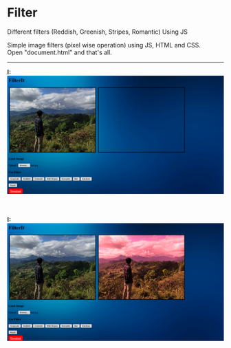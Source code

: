 # Filter
Different filters (Reddish, Greenish, Stripes, Romantic) Using JS <br>

Simple image filters (pixel wise operation) using JS, HTML and CSS. <br>
Open "document.html" and that's all. <hr>

<b> I: </b> ![image](https://raw.githubusercontent.com/kiranadh1452/Filter/main/Images/before.png) <br><br><br>


<b> I: </b> ![image](https://raw.githubusercontent.com/kiranadh1452/Filter/main/Images/after.png) <br><br><br>
